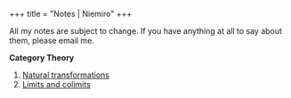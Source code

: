 +++
title = "Notes | Niemiro"
+++

All my notes are subject to change. If you have anything at all to say about them, please email me.

**Category Theory**
1. [Natural transformations](/natural_transformations.pdf)
2. [Limits and colimits](/limits_and_colimits.pdf)